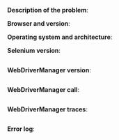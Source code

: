 <!-- Before opening an issue, please consider the following: -->

<!-- 1. Ensure you are using the LATEST verison of WebDriverManager. Old versions might have some bugs already fixed in the current stable version. -->

<!-- 2. The WebDriverManager documentation contains a section about "known issues". Please check out this page just in case your problem is already known: https://bonigarcia.dev/webdrivermanager/#known-issues -->

<!-- 3. Please follow these guidelines to report any issue and DO NOT SKIP any part, or your case will be closed as "invalid". -->

<!-- 4. Please make sure that it is an issue or a feature request. If you have questions on how to use WebDriverManager properly with a special configuration or suchlike, please consider asking a question on Stack Overflow (https://stackoverflow.com/questions/tagged/webdrivermanager-java) and tag it with webdrivermanager-java -->


**Description of the problem**: <!-- Describe the expected and the actual behavior. -->

**Browser and version**: <!-- Fill here the browser and its version you are trying to drive with Selenium. For example: Chrome 116. If you are not sure of the version, open this page with your browser: https://www.whatismybrowser.com/ -->

**Operating system and architecture**: <!-- Fill your operating system (Ubuntu 16.04, Windows 10, OSX Yosemite, etc.) and architecture (32, 64 bits) here. -->

**Selenium version**: <!-- Fill the Selenium version here (e.g., 4.12.0). -->
```
```

**WebDriverManager version**: <!-- Fill the WebDriverManager version here. Notice that the latest version of WebDriverManager is always recommended. If you are using an old version, please update it before creating this issue. -->
```
```

**WebDriverManager call**: <!-- Copy here your code in which you are using WebDriverManager, e.g. WebDriverManager.chromedriver().setup(); -->
```
```

**WebDriverManager traces**: <!-- Copy the WebDriverManager traces here. This information is very important to analyze your issue, so please do not skip this part. Find more info about how to get the WebDriverManager traces here: https://bonigarcia.dev/webdrivermanager/#troubleshooting -->
```
```

**Error log**: <!-- Copy the Java error trace (if any) here. -->
```
```
